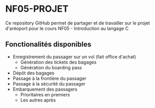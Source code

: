 # NF05-PROJET

Ce repository GitHub permet de partager et de travailler sur le projet
d'aréoport pour le cours NF05 - Introduction au langage C

## Fonctionalités disponibles

  - Enregistrement du passager sur un vol (fait office d'achat)
    - Génération des tickets des bagages
    - Génération du boarding pass
  - Dépôt des bagages
  - Passage à la frontière du passager
  - Passage à la sécurité du passager
  - Embarquement des passagers
    - Prioritaires en premiers
    - Les autres après
